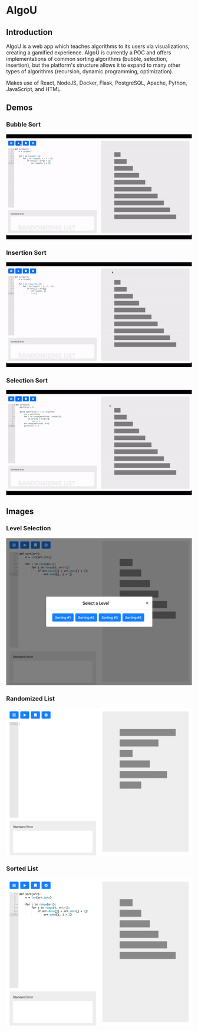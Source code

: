 # AlgoU

## Introduction
AlgoU is a web app which teaches algorithms to its users via visualizations, creating a gamified experience. AlgoU is currently a POC and offers implementations of common sorting algorithms (bubble, selection, insertion), but the platform's structure allows it to expand to many other types of algorithms (recursion, dynamic programming, optimization). 

Makes use of React, NodeJS, Docker, Flask, PostgreSQL, Apache, Python, JavaScript, and HTML.


## Demos

### Bubble Sort
![Bubble Sort](/assets/Bubble%20Sort.gif)

### Insertion Sort
![Insertion Sort](/assets/Insertion%20Edited.gif)

### Selection Sort
![Selection Sort](/assets/Selection%20Edited.gif)


## Images

### Level Selection
![Level Select](/assets/Level%20Select.png)

### Randomized List
![Level Select](/assets/Randomized%20List.png)

### Sorted List
![Level Select](/assets/Sorted%20List.png)